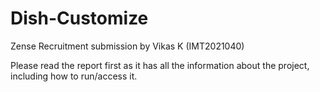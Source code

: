 # Dish-Customize
Zense Recruitment submission by Vikas K (IMT2021040)

Please read the report first as it has all the information about the project, including how to run/access it.

